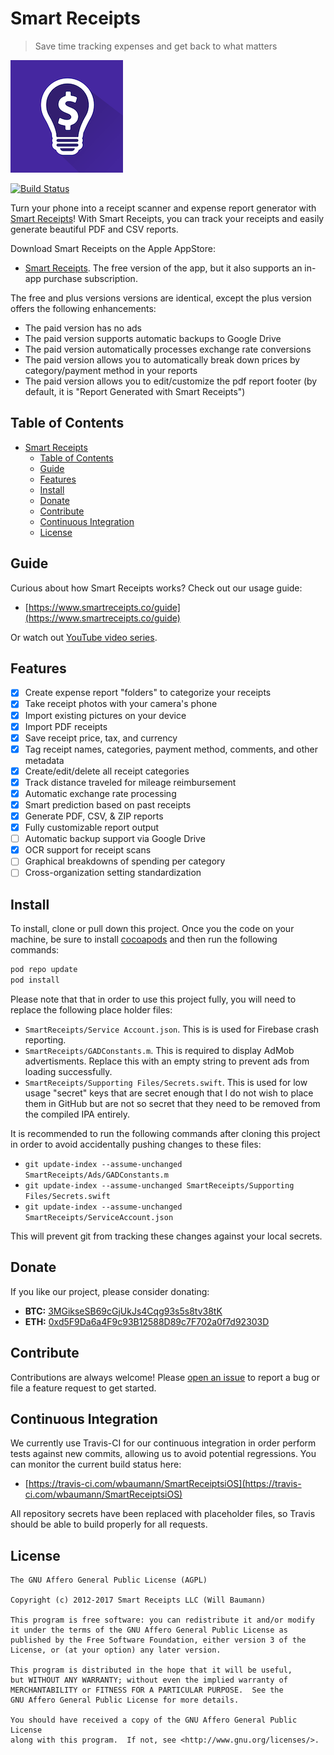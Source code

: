 # Smart Receipts

> Save time tracking expenses and get back to what matters

![SmartReceipts](SmartReceipts/Images.xcassets/AppIcon.appiconset/icon180.png)

[![Build Status](https://travis-ci.com/wbaumann/SmartReceiptsiOS.svg?branch=master)](https://travis-ci.com/wbaumann/SmartReceiptsiOS)

Turn your phone into a receipt scanner and expense report generator with [Smart Receipts](https://www.smartreceipts.co/)! With Smart Receipts, you can track your receipts and easily generate beautiful PDF and CSV reports.

Download Smart Receipts on the Apple AppStore:

- [Smart Receipts](https://itunes.apple.com/us/app/smart-receipts/id905698613?ls=1&mt=8). The free version of the app, but it also supports an in-app purchase subscription.

The free and plus versions versions are identical, except the plus version offers the following enhancements:

- The paid version has no ads
- The paid version supports automatic backups to Google Drive
- The paid version automatically processes exchange rate conversions
- The paid version allows you to automatically break down prices by category/payment method in your reports
- The paid version allows you to edit/customize the pdf report footer (by default, it is "Report Generated with Smart Receipts")

## Table of Contents

- [Smart Receipts](#smart-receipts)
  - [Table of Contents](#table-of-contents)
  - [Guide](#guide)
  - [Features](#features)
  - [Install](#install)
  - [Donate](#donate)
  - [Contribute](#contribute)
  - [Continuous Integration](#continuous-integration)
  - [License](#license)

## Guide

Curious about how Smart Receipts works? Check out our usage guide:

- [https://www.smartreceipts.co/guide](https://www.smartreceipts.co/guide)

Or watch out [YouTube video series](https://www.youtube.com/watch?v=bd9RcOq0nAE&list=PLXMTwjaz9mUJMQN2Y3IXNc_vxjWCKIc66).

## Features

- [X] Create expense report "folders" to categorize your receipts
- [X] Take receipt photos with your camera's phone
- [X] Import existing pictures on your device
- [X] Import PDF receipts 
- [X] Save receipt price, tax, and currency
- [X] Tag receipt names, categories, payment method, comments, and other metadata
- [X] Create/edit/delete all receipt categories
- [X] Track distance traveled for mileage reimbursement
- [X] Automatic exchange rate processing
- [X] Smart prediction based on past receipts
- [X] Generate PDF, CSV, & ZIP reports
- [X] Fully customizable report output
- [ ] Automatic backup support via Google Drive
- [X] OCR support for receipt scans
- [ ] Graphical breakdowns of spending per category
- [ ] Cross-organization setting standardization

## Install

To install, clone or pull down this project. Once you the code on your machine, be sure to install [cocoapods](https://cocoapods.org/) and then run the following commands:

```bash
pod repo update
pod install
```

Please note that that in order to use this project fully, you will need to replace the following place holder files:

- `SmartReceipts/Service Account.json`. This is is used for Firebase crash reporting.
- `SmartReceipts/GADConstants.m`. This is required to display AdMob advertisments. Replace this with an empty string to prevent ads from loading successfully.
- `SmartReceipts/Supporting Files/Secrets.swift`. This is used for low usage "secret" keys that are secret enough that I do not wish to place them in GitHub but are not so secret that they need to be removed from the compiled IPA entirely.

It is recommended to run the following commands after cloning this project in order to avoid accidentally pushing changes to these files:

- `git update-index --assume-unchanged SmartReceipts/Ads/GADConstants.m`
- `git update-index --assume-unchanged SmartReceipts/Supporting Files/Secrets.swift`
- `git update-index --assume-unchanged SmartReceipts/ServiceAccount.json`

This will prevent git from tracking these changes against your local secrets.

## Donate

If you like our project, please consider donating:

- **BTC:** [3MGikseSB69cGjUkJs4Cqg93s5s8tv38tK](https://www.blockchain.com/btc/address/3MGikseSB69cGjUkJs4Cqg93s5s8tv38tK)
- **ETH:** [0xd5F9Da6a4F9c93B12588D89c7F702a0f7d92303D](https://etherscan.io/address/0xd5F9Da6a4F9c93B12588D89c7F702a0f7d92303D)

## Contribute

Contributions are always welcome! Please [open an issue](https://github.com/wbaumann/SmartReceiptsiOS/issues/new) to report a bug or file a feature request to get started.  

## Continuous Integration

We currently use Travis-CI for our continuous integration in order perform tests against new commits, allowing us to avoid potential regressions. You can monitor the current build status here:

- [https://travis-ci.com/wbaumann/SmartReceiptsiOS](https://travis-ci.com/wbaumann/SmartReceiptsiOS)

All repository secrets have been replaced with placeholder files, so Travis should be able to build properly for all requests.

## License

```none
The GNU Affero General Public License (AGPL)

Copyright (c) 2012-2017 Smart Receipts LLC (Will Baumann)

This program is free software: you can redistribute it and/or modify
it under the terms of the GNU Affero General Public License as
published by the Free Software Foundation, either version 3 of the
License, or (at your option) any later version.

This program is distributed in the hope that it will be useful,
but WITHOUT ANY WARRANTY; without even the implied warranty of
MERCHANTABILITY or FITNESS FOR A PARTICULAR PURPOSE.  See the
GNU Affero General Public License for more details.

You should have received a copy of the GNU Affero General Public License
along with this program.  If not, see <http://www.gnu.org/licenses/>.
```
